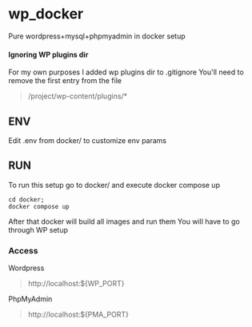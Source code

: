# wp_docker
Pure wordpress+mysql+phpmyadmin in docker setup

#### Ignoring WP plugins dir
For my own purposes I added wp plugins dir to .gitignore
You'll need to remove the first entry from the file
> /project/wp-content/plugins/*

## ENV
Edit .env from docker/ to customize env params

## RUN
To run this setup go to docker/ and execute docker compose up
```
cd docker;
docker compose up
```

After that docker will build all images and run them
You will have to go through WP setup

### Access
Wordpress
> http://localhost:${WP_PORT}

PhpMyAdmin
> http://localhost:${PMA_PORT}

